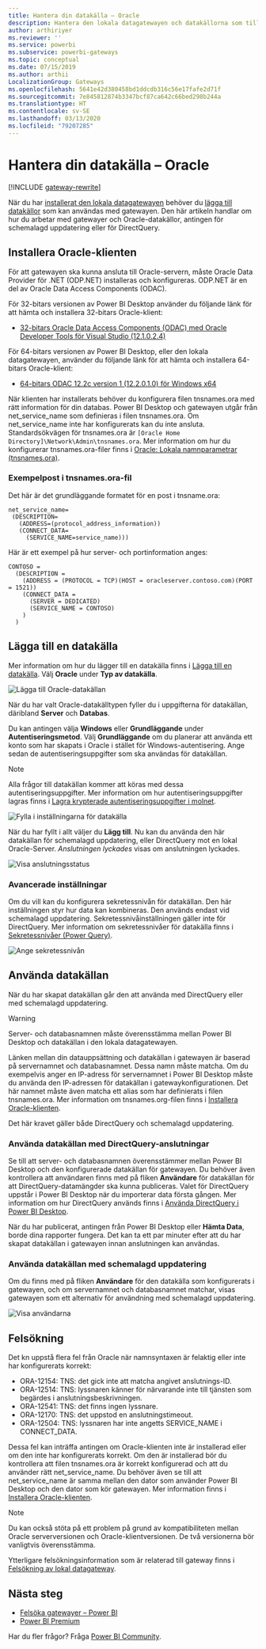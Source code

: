 ```yaml
---
title: Hantera din datakälla – Oracle
description: Hantera den lokala datagatewayen och datakällorna som tillhör denna gateway.
author: arthiriyer
ms.reviewer: ''
ms.service: powerbi
ms.subservice: powerbi-gateways
ms.topic: conceptual
ms.date: 07/15/2019
ms.author: arthii
LocalizationGroup: Gateways
ms.openlocfilehash: 5641e42d380458bd1ddcdb316c56e17fafe2d71f
ms.sourcegitcommit: 7e845812874b3347bcf87ca642c66bed298b244a
ms.translationtype: HT
ms.contentlocale: sv-SE
ms.lasthandoff: 03/13/2020
ms.locfileid: "79207285"
---
```

# <a name="manage-your-data-source---oracle"></a>Hantera din datakälla – Oracle

[!INCLUDE [gateway-rewrite](includes/gateway-rewrite.md)]

När du har [installerat den lokala datagatewayen](/data-integration/gateway/service-gateway-install) behöver du [lägga till datakällor](service-gateway-data-sources.md#add-a-data-source) som kan användas med gatewayen. Den här artikeln handlar om hur du arbetar med gatewayer och Oracle-datakällor, antingen för schemalagd uppdatering eller för DirectQuery.

## <a name="install-the-oracle-client"></a>Installera Oracle-klienten

För att gatewayen ska kunna ansluta till Oracle-servern, måste Oracle Data Provider för .NET (ODP.NET) installeras och konfigureras. ODP.NET är en del av Oracle Data Access Components (ODAC).

För 32-bitars versionen av Power BI Desktop använder du följande länk för att hämta och installera 32-bitars Oracle-klient:

* [32-bitars Oracle Data Access Components (ODAC) med Oracle Developer Tools för Visual Studio (12.1.0.2.4)](https://www.oracle.com/technetwork/topics/dotnet/utilsoft-086879.html)

För 64-bitars versionen av Power BI Desktop, eller den lokala datagatewayen, använder du följande länk för att hämta och installera 64-bitars Oracle-klient:

* [64-bitars ODAC 12.2c version 1 (12.2.0.1.0) för Windows x64](https://www.oracle.com/technetwork/database/windows/downloads/index-090165.html)

När klienten har installerats behöver du konfigurera filen tnsnames.ora med rätt information för din databas. Power BI Desktop och gatewayen utgår från net_service_name som definieras i filen tnsnames.ora. Om net_service_name inte har konfigurerats kan du inte ansluta. Standardsökvägen för tnsnames.ora är `[Oracle Home Directory]\Network\Admin\tnsnames.ora`. Mer information om hur du konfigurerar tnsnames.ora-filer finns i [Oracle: Lokala namnparametrar (tnsnames.ora)](https://docs.oracle.com/cd/B28359_01/network.111/b28317/tnsnames.htm).

### <a name="example-tnsnamesora-file-entry"></a>Exempelpost i tnsnames.ora-fil

Det här är det grundläggande formatet för en post i tnsname.ora:

```
net_service_name=
 (DESCRIPTION=
   (ADDRESS=(protocol_address_information))
   (CONNECT_DATA=
     (SERVICE_NAME=service_name)))
```

Här är ett exempel på hur server- och portinformation anges:

```
CONTOSO =
  (DESCRIPTION =
    (ADDRESS = (PROTOCOL = TCP)(HOST = oracleserver.contoso.com)(PORT = 1521))
    (CONNECT_DATA =
      (SERVER = DEDICATED)
      (SERVICE_NAME = CONTOSO)
    )
  )
```

## <a name="add-a-data-source"></a>Lägga till en datakälla

Mer information om hur du lägger till en datakälla finns i [Lägga till en datakälla](service-gateway-data-sources.md#add-a-data-source). Välj **Oracle** under **Typ av datakälla**.

![Lägga till Oracle-datakällan](media/service-gateway-onprem-manage-oracle/data-source-oracle.png)

När du har valt Oracle-datakälltypen fyller du i uppgifterna för datakällan, däribland **Server** och **Databas**. 

Du kan antingen välja **Windows** eller **Grundläggande** under **Autentiseringsmetod**. Välj **Grundläggande** om du planerar att använda ett konto som har skapats i Oracle i stället för Windows-autentisering. Ange sedan de autentiseringsuppgifter som ska användas för datakällan.

> [!NOTE]
> Alla frågor till datakällan kommer att köras med dessa autentiseringsuppgifter. Mer information om hur autentiseringsuppgifter lagras finns i [Lagra krypterade autentiseringsuppgifter i molnet](service-gateway-data-sources.md#store-encrypted-credentials-in-the-cloud).

![Fylla i inställningarna för datakälla](media/service-gateway-onprem-manage-oracle/data-source-oracle2.png)

När du har fyllt i allt väljer du **Lägg till**. Nu kan du använda den här datakällan för schemalagd uppdatering, eller DirectQuery mot en lokal Oracle-Server. *Anslutningen lyckades* visas om anslutningen lyckades.

![Visa anslutningsstatus](media/service-gateway-onprem-manage-oracle/datasourcesettings4.png)

### <a name="advanced-settings"></a>Avancerade inställningar

Om du vill kan du konfigurera sekretessnivån för datakällan. Den här inställningen styr hur data kan kombineras. Den används endast vid schemalagd uppdatering. Sekretessnivåinställningen gäller inte för DirectQuery. Mer information om sekretessnivåer för datakälla finns i [Sekretessnivåer (Power Query)](https://support.office.com/article/Privacy-levels-Power-Query-CC3EDE4D-359E-4B28-BC72-9BEE7900B540).

![Ange sekretessnivån](media/service-gateway-onprem-manage-oracle/datasourcesettings9.png)

## <a name="use-the-data-source"></a>Använda datakällan

När du har skapat datakällan går den att använda med DirectQuery eller med schemalagd uppdatering.

> [!WARNING]
> Server- och databasnamnen måste överensstämma mellan Power BI Desktop och datakällan i den lokala datagatewayen.

Länken mellan din datauppsättning och datakällan i gatewayen är baserad på servernamnet och databasnamnet. Dessa namn måste matcha. Om du exempelvis anger en IP-adress för servernamnet i Power BI Desktop måste du använda den IP-adressen för datakällan i gatewaykonfigurationen. Det här namnet måste även matcha ett alias som har definierats i filen tnsnames.ora. Mer information om tnsnames.org-filen finns i [Installera Oracle-klienten](#install-the-oracle-client).

Det här kravet gäller både DirectQuery och schemalagd uppdatering.

### <a name="use-the-data-source-with-directquery-connections"></a>Använda datakällan med DirectQuery-anslutningar

Se till att server- och databasnamnen överensstämmer mellan Power BI Desktop och den konfigurerade datakällan för gatewayen. Du behöver även kontrollera att användaren finns med på fliken **Användare** för datakällan för att DirectQuery-datamängder ska kunna publiceras. Valet för DirectQuery uppstår i Power BI Desktop när du importerar data första gången. Mer information om hur DirectQuery används finns i [Använda DirectQuery i Power BI Desktop](desktop-use-directquery.md).

När du har publicerat, antingen från Power BI Desktop eller **Hämta Data**, borde dina rapporter fungera. Det kan ta ett par minuter efter att du har skapat datakällan i gatewayen innan anslutningen kan användas.

### <a name="use-the-data-source-with-scheduled-refresh"></a>Använda datakällan med schemalagd uppdatering

Om du finns med på fliken **Användare** för den datakälla som konfigurerats i gatewayen, och om servernamnet och databasnamnet matchar, visas gatewayen som ett alternativ för användning med schemalagd uppdatering.

![Visa användarna](media/service-gateway-onprem-manage-oracle/powerbi-gateway-enterprise-schedule-refresh.png)

## <a name="troubleshooting"></a>Felsökning

Det kn uppstå flera fel från Oracle när namnsyntaxen är felaktig eller inte har konfigurerats korrekt:

* ORA-12154: TNS: det gick inte att matcha angivet anslutnings-ID.
* ORA-12514: TNS: lyssnaren känner för närvarande inte till tjänsten som begärdes i anslutningsbeskrivningen.
* ORA-12541: TNS: det finns ingen lyssnare.
* ORA-12170: TNS: det uppstod en anslutningstimeout.
* ORA-12504: TNS: lyssnaren har inte angetts SERVICE_NAME i CONNECT_DATA.

Dessa fel kan inträffa antingen om Oracle-klienten inte är installerad eller om den inte har konfigurerats korrekt. Om den är installerad bör du kontrollera att filen tnsnames.ora är korrekt konfigurerad och att du använder rätt net_service_name. Du behöver även se till att net_service_name är samma mellan den dator som använder Power BI Desktop och den dator som kör gatewayen. Mer information finns i [Installera Oracle-klienten](#install-the-oracle-client).

> [!NOTE]
> Du kan också stöta på ett problem på grund av kompatibiliteten mellan Oracle serverversionen och Oracle-klientversionen. De två versionerna bör vanligtvis överensstämma.

Ytterligare felsökningsinformation som är relaterad till gateway finns i [Felsökning av lokal datagateway](/data-integration/gateway/service-gateway-tshoot).

## <a name="next-steps"></a>Nästa steg

* [Felsöka gatewayer – Power BI](service-gateway-onprem-tshoot.md)
* [Power BI Premium](service-premium.md)

Har du fler frågor? Fråga [Power BI Community](https://community.powerbi.com/).

